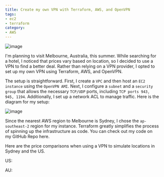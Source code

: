 ```yaml
---
title: Create my own VPN with Terraform, AWS, and OpenVPN
tags:
- ec2
- terraform
category:
- AWS
---
```


![image](https://s3.us-east-1.amazonaws.com/blog.khoah.net/media/vpn-blog/cover.webp)

I'm planning to visit Melbourne, Australia, this summer. While searching for a hotel, I noticed that prices vary based on location, so I decided to use a VPN to find a better deal. Rather than relying on a VPN provider, I opted to set up my own VPN using Terraform, AWS, and OpenVPN.

The setup is straightforward. First, I create a `VPC` and then host an `EC2 instance` using the `OpenVPN AMI`. Next, I configure a `subnet` and a `security group` that allows the necessary `TCP/UDP` ports, including `TCP ports 943, 945, 1194`. Additionally, I set up a network ACL to manage traffic. Here is the diagram for my setup:

![image](https://s3.us-east-1.amazonaws.com/blog.khoah.net/media/vpn-blog/vpn.jpg)

Since the nearest AWS region to Melbourne is Sydney, I chose the `ap-southeast-2` region for my instance. Terraform greatly simplifies the process of spinning up the infrastructure as code. You can check out my code on my GitHub Repo here.

Here are the price comparisons when using a VPN to simulate locations in Sydney and the US.

US:

AU:

